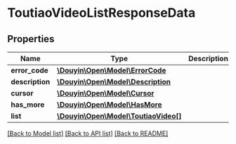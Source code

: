 # ToutiaoVideoListResponseData

## Properties
Name | Type | Description | Notes
------------ | ------------- | ------------- | -------------
**error_code** | [**\Douyin\Open\Model\ErrorCode**](ErrorCode.md) |  | 
**description** | [**\Douyin\Open\Model\Description**](Description.md) |  | 
**cursor** | [**\Douyin\Open\Model\Cursor**](Cursor.md) |  | 
**has_more** | [**\Douyin\Open\Model\HasMore**](HasMore.md) |  | 
**list** | [**\Douyin\Open\Model\ToutiaoVideo[]**](ToutiaoVideo.md) |  | [optional] 

[[Back to Model list]](../../README.md#documentation-for-models) [[Back to API list]](../../README.md#documentation-for-api-endpoints) [[Back to README]](../../README.md)


